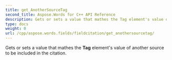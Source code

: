 ```yaml
---
title: get_AnotherSourceTag
second_title: Aspose.Words for C++ API Reference
description: Gets or sets a value that mathes the Tag element's value of another source to be included in the citation. 
type: docs
weight: 0
url: /cpp/aspose.words.fields/fieldcitation/get_anothersourcetag/
---
```


Gets or sets a value that mathes the **Tag** element's value of another source to be included in the citation. 

